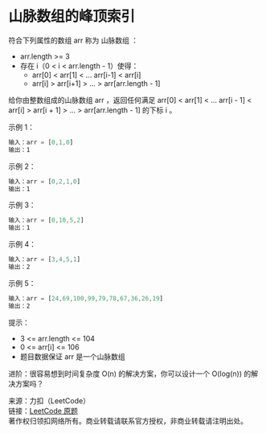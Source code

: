 # 山脉数组的峰顶索引

符合下列属性的数组 arr 称为 山脉数组 ：

- arr.length >= 3
- 存在 i（0 < i < arr.length - 1）使得：
  - arr[0] < arr[1] < ... arr[i-1] < arr[i]
  - arr[i] > arr[i+1] > ... > arr[arr.length - 1]

给你由整数组成的山脉数组 arr ，返回任何满足 arr[0] < arr[1] < ... arr[i - 1] < arr[i] > arr[i + 1] > ... > arr[arr.length - 1] 的下标 i 。

示例 1：

```js
输入：arr = [0,1,0]
输出：1
```

示例 2：

```js
输入：arr = [0,2,1,0]
输出：1
```

示例 3：

```js
输入：arr = [0,10,5,2]
输出：1
```

示例 4：

```js
输入：arr = [3,4,5,1]
输出：2
```

示例 5：

```js
输入：arr = [24,69,100,99,79,78,67,36,26,19]
输出：2
```

提示：

- 3 <= arr.length <= 104
- 0 <= arr[i] <= 106
- 题目数据保证 arr 是一个山脉数组

进阶：很容易想到时间复杂度 O(n) 的解决方案，你可以设计一个 O(log(n)) 的解决方案吗？

来源：力扣（LeetCode）  
链接：[LeetCode 原题](https://leetcode-cn.com/problems/peak-index-in-a-mountain-array)  
著作权归领扣网络所有。商业转载请联系官方授权，非商业转载请注明出处。
